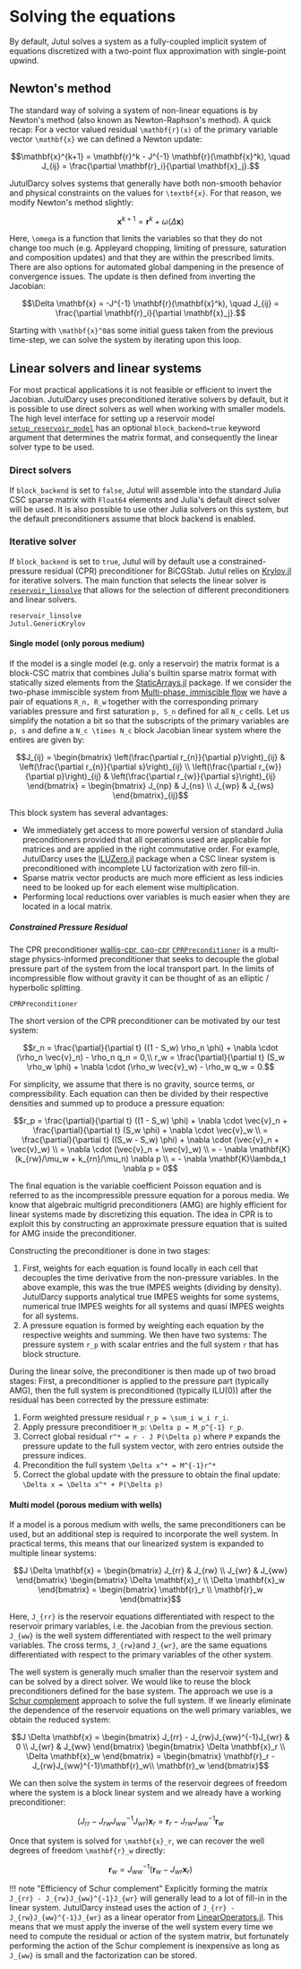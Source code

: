# Solving the equations

By default, Jutul solves a system as a fully-coupled implicit system of equations discretized with a two-point flux approximation with single-point upwind.

## Newton's method

The standard way of solving a system of non-linear equations is by Newton's method (also known as Newton-Raphson's method). A quick recap: For a vector valued residual ``\mathbf{r}(x)`` of the primary variable vector ``\mathbf{x}`` we can defined a Newton update:

```math
\mathbf{x}^{k+1} = \mathbf{r}^k - J^{-1} \mathbf{r}(\mathbf{x}^k), \quad J_{ij} = \frac{\partial \mathbf{r}_i}{\partial \mathbf{x}_j}.
```

JutulDarcy solves systems that generally have both non-smooth behavior and physical constraints on the values for ``\textbf{x}``. For that reason, we modify Newton's method slightly:

```math
\mathbf{x}^{k+1} = \mathbf{r}^k + \omega(\Delta \mathbf{x})
```

Here, ``\omega`` is a function that limits the variables so that they do not change too much (e.g. Appleyard chopping, limiting of pressure, saturation and composition updates) and that they are within the prescribed limits. There are also options for automated global dampening in the presence of convergence issues. The update is then defined from inverting the Jacobian:

```math
\Delta \mathbf{x} = -J^{-1} \mathbf{r}(\mathbf{x}^k), \quad J_{ij} = \frac{\partial \mathbf{r}_i}{\partial \mathbf{x}_j}.
```

Starting with ``\mathbf{x}^0``as some initial guess taken from the previous time-step, we can solve the system by iterating upon this loop.

## Linear solvers and linear systems

For most practical applications it is not feasible or efficient to invert the Jacobian. JutulDarcy uses preconditioned iterative solvers by default, but it is possible to use direct solvers as well when working with smaller models. The high level interface for setting up a reservoir model [`setup_reservoir_model`](@ref) has an optional `block_backend=true` keyword argument that determines the matrix format, and consequently the linear solver type to be used.

### Direct solvers

If `block_backend` is set to `false`, Jutul will assemble into the standard Julia CSC sparse matrix with `Float64` elements and Julia's default direct solver will be used. It is also possible to use other Julia solvers on this system, but the default preconditioners assume that block backend is enabled.

### Iterative solver

If `block_backend` is set to `true`, Jutul will by default use a constrained-pressure residual (CPR) preconditioner for BiCGStab. Jutul relies on [Krylov.jl](https://github.com/JuliaSmoothOptimizers/Krylov.jl) for iterative solvers. The main function that selects the linear solver is [`reservoir_linsolve`](@ref) that allows for the selection of different preconditioners and linear solvers.

```@docs
reservoir_linsolve
Jutul.GenericKrylov
```

#### Single model (only porous medium)

If the model is a single model (e.g. only a reservoir) the matrix format is a block-CSC matrix that combines Julia's builtin sparse matrix format with statically sized elements from the [StaticArrays.jl](https://github.com/JuliaArrays/StaticArrays.jl) package. If we consider the two-phase immiscible system from [Multi-phase, immiscible flow](@ref) we have a pair of equations ``R_n, R_w`` together with the corresponding primary variables pressure and first saturation ``p, S_n`` defined for all ``N_c`` cells. Let us simplify the notation a bit so that the subscripts of the primary variables are ``p, s`` and define a ``N_c \times N_c`` block Jacobian linear system where the entires are given by:

```math
J_{ij} = \begin{bmatrix}
   \left(\frac{\partial r_{n}}{\partial p}\right)_{ij} & \left(\frac{\partial r_{n}}{\partial s}\right)_{ij} \\
   \left(\frac{\partial r_{w}}{\partial p}\right)_{ij} & \left(\frac{\partial r_{w}}{\partial s}\right)_{ij} \end{bmatrix} = \begin{bmatrix}
   J_{np} & J_{ns} \\
   J_{wp} & J_{ws}
\end{bmatrix}_{ij}
```

This block system has several advantages:

- We immediately get access to more powerful version of standard Julia
   preconditioners provided that all operations used are applicable for matrices
   and are applied in the right commutative order. For example, JutulDarcy uses
   the [ILUZero.jl](https://github.com/mcovalt/ILUZero.jl) package when a CSC
   linear system is preconditioned with incomplete LU factorization with zero
   fill-in.
- Sparse matrix vector products are much more efficient as less indicies need to
   be looked up for each element wise multiplication.
- Performing local reductions over variables is much easier when they are
   located in a local matrix.

##### Constrained Pressure Residual

The CPR preconditioner [wallis-cpr, cao-cpr](@cite) [`CPRPreconditioner`](@ref) is a multi-stage physics-informed preconditioner that seeks to decouple the global pressure part of the system from the local  transport part. In the limits of incompressible flow without gravity it can be thought of as an elliptic / hyperbolic splitting.

```@docs
CPRPreconditioner
```

The short version of the CPR preconditioner can be motivated by our test system:

```math
r_n = \frac{\partial}{\partial t} ((1 - S_w) \rho_n \phi) + \nabla \cdot (\rho_n \vec{v}_n) - \rho_n q_n = 0,\\
r_w = \frac{\partial}{\partial t} (S_w \rho_w \phi) + \nabla \cdot (\rho_w \vec{v}_w) - \rho_w q_w = 0.
```

For simplicity, we assume that there is no gravity, source terms, or compressibility. Each equation can then be divided by their respective densities and summed up to produce a pressure equation:

```math
r_p = \frac{\partial}{\partial t} ((1 - S_w) \phi) + \nabla \cdot \vec{v}_n + \frac{\partial}{\partial t} (S_w \phi) + \nabla \cdot  \vec{v}_w \\
= \frac{\partial}{\partial t} ((S_w - S_w) \phi) + \nabla \cdot (\vec{v}_n + \vec{v}_w) \\
= \nabla \cdot (\vec{v}_n + \vec{v}_w) \\
= - \nabla \mathbf{K}(k_{rw}/\mu_w + k_{rn}/\mu_n) \nabla p \\
= - \nabla \mathbf{K}\lambda_t \nabla p = 0
```

The final equation is the variable coefficient Poisson equation and is referred to as the incompressible pressure equation for a porous  media. We know that algebraic multigrid preconditioners (AMG) are highly efficient for linear systems made by discretizing this equation. The idea in CPR is to exploit this by constructing an approximate pressure equation that is suited for AMG inside the preconditioner.

Constructing the preconditioner is done in two stages:

1. First, weights for each equation is found locally in each cell that decouples the time derivative from the non-pressure variables. In the above example, this was the true IMPES weights (dividing by density). JutulDarcy supports analytical true IMPES weights for some systems, numerical true IMPES weights for all systems and quasi IMPES weights for all systems.
2. A pressure equation is formed by weighting each equation by the respective weights and summing. We then have two systems: The pressure system ``r_p`` with scalar entries and the full system ``r`` that has block structure.

During the linear solve, the preconditioner is then made up of two broad stages: First, a preconditioner is applied to the pressure part (typically AMG), then the full system is preconditioned (typically ILU(0)) after the residual has been corrected by the pressure estimate:

1. Form weighted pressure residual ``r_p = \sum_i w_i r_i``.
2. Apply pressure preconditioer ``M_p``: ``\Delta p = M_p^{-1} r_p``.
3. Correct global residual ``r^* = r - J P(\Delta p)`` where ``P`` expands the pressure update to the full system vector, with zero entries outside the pressure indices.
4. Precondition the full system ``\Delta x^* = M^{-1}r^*``
5. Correct the global update with the pressure to obtain the final update: ``\Delta x = \Delta x^* + P(\Delta p)``

#### Multi model (porous medium with wells)

If a model is a porous medium with wells, the same preconditioners can be used, but an additional step is required to incorporate the well system. In practical terms, this means that our linearized system is expanded to multiple linear systems:

```math
J \Delta \mathbf{x} = \begin{bmatrix}
   J_{rr} & J_{rw} \\
   J_{wr} & J_{ww}
\end{bmatrix}
\begin{bmatrix}
\Delta \mathbf{x}_r \\
\Delta \mathbf{x}_w
\end{bmatrix}
 = 
\begin{bmatrix}
\mathbf{r}_r \\
\mathbf{r}_w
\end{bmatrix}
```

Here, ``J_{rr}`` is the reservoir equations differentiated with respect to the reservoir primary variables, i.e. the Jacobian from the previous section. ``J_{ww}`` is the well system differentiated with respect to the well primary variables. The cross terms, ``J_{rw}``and ``J_{wr}``, are the same equations differentiated with respect to the primary variables of the other system.

The well system is generally much smaller than the reservoir system and can be solved by a direct solver. We would like to reuse the block preconditioners defined for the base system. The approach we use is a [Schur complement](https://en.wikipedia.org/wiki/Schur_complement) approach to solve the full system. If we linearly eliminate the dependence of the reservoir equations on the well primary variables, we obtain the reduced system:

```math
J \Delta \mathbf{x} = \begin{bmatrix}
   J_{rr} - J_{rw}J_{ww}^{-1}J_{wr} & 0 \\
   J_{wr} & J_{ww}
\end{bmatrix}
\begin{bmatrix}
\Delta \mathbf{x}_r \\
\Delta \mathbf{x}_w
\end{bmatrix}
 = 
\begin{bmatrix}
\mathbf{r}_r - J_{rw}J_{ww}^{-1}\mathbf{r}_w\\
\mathbf{r}_w
\end{bmatrix}
```

We can then solve the system in terms of the reservoir degrees of freedom where the system is a block linear system and we already have a working preconditioner:

```math
\left(J_{rr} - J_{rw}J_{ww}^{-1}J_{wr}\right)\mathbf{x}_r = \mathbf{r}_r - J_{rw}J_{ww}^{-1}\mathbf{r}_w
```

Once that system is solved for ``\mathbf{x}_r``, we can recover the well degrees of freedom ``\mathbf{r}_w`` directly:

```math
\mathbf{r}_w = J_{ww}^{-1}(\mathbf{r}_w - J_{wr}\mathbf{x}_r)
```

!!! note "Efficiency of Schur complement"
    Explicitly forming the matrix ``J_{rr} - J_{rw}J_{ww}^{-1}J_{wr}`` will generally lead to a lot of fill-in in the linear system. JutulDarcy instead uses the action of ``J_{rr} - J_{rw}J_{ww}^{-1}J_{wr}`` as a linear operator from [LinearOperators.jl](https://github.com/JuliaSmoothOptimizers/LinearOperators.jl). This means that we must apply the inverse of the well system every time we need to compute the residual or action of the system matrix, but fortunately performing the action of the Schur complement is inexpensive as long as ``J_{ww}`` is small and the factorization can be stored.
